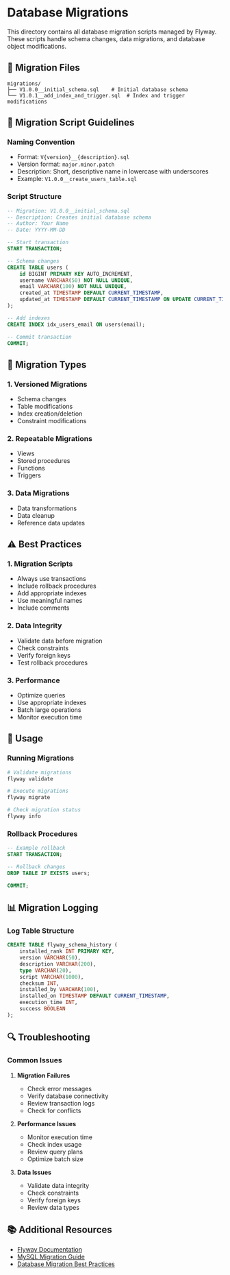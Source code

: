 # Database Migrations

This directory contains all database migration scripts managed by Flyway. These scripts handle schema changes, data migrations, and database object modifications.

## 📁 Migration Files

```
migrations/
├── V1.0.0__initial_schema.sql    # Initial database schema
└── V1.0.1__add_index_and_trigger.sql  # Index and trigger modifications
```

## 📝 Migration Script Guidelines

### Naming Convention
- Format: `V{version}__{description}.sql`
- Version format: `major.minor.patch`
- Description: Short, descriptive name in lowercase with underscores
- Example: `V1.0.0__create_users_table.sql`

### Script Structure
```sql
-- Migration: V1.0.0__initial_schema.sql
-- Description: Creates initial database schema
-- Author: Your Name
-- Date: YYYY-MM-DD

-- Start transaction
START TRANSACTION;

-- Schema changes
CREATE TABLE users (
    id BIGINT PRIMARY KEY AUTO_INCREMENT,
    username VARCHAR(50) NOT NULL UNIQUE,
    email VARCHAR(100) NOT NULL UNIQUE,
    created_at TIMESTAMP DEFAULT CURRENT_TIMESTAMP,
    updated_at TIMESTAMP DEFAULT CURRENT_TIMESTAMP ON UPDATE CURRENT_TIMESTAMP
);

-- Add indexes
CREATE INDEX idx_users_email ON users(email);

-- Commit transaction
COMMIT;
```

## 🔄 Migration Types

### 1. Versioned Migrations
- Schema changes
- Table modifications
- Index creation/deletion
- Constraint modifications

### 2. Repeatable Migrations
- Views
- Stored procedures
- Functions
- Triggers

### 3. Data Migrations
- Data transformations
- Data cleanup
- Reference data updates

## ⚠️ Best Practices

### 1. Migration Scripts
- Always use transactions
- Include rollback procedures
- Add appropriate indexes
- Use meaningful names
- Include comments

### 2. Data Integrity
- Validate data before migration
- Check constraints
- Verify foreign keys
- Test rollback procedures

### 3. Performance
- Optimize queries
- Use appropriate indexes
- Batch large operations
- Monitor execution time

## 🔧 Usage

### Running Migrations
```bash
# Validate migrations
flyway validate

# Execute migrations
flyway migrate

# Check migration status
flyway info
```

### Rollback Procedures
```sql
-- Example rollback
START TRANSACTION;

-- Rollback changes
DROP TABLE IF EXISTS users;

COMMIT;
```

## 📊 Migration Logging

### Log Table Structure
```sql
CREATE TABLE flyway_schema_history (
    installed_rank INT PRIMARY KEY,
    version VARCHAR(50),
    description VARCHAR(200),
    type VARCHAR(20),
    script VARCHAR(1000),
    checksum INT,
    installed_by VARCHAR(100),
    installed_on TIMESTAMP DEFAULT CURRENT_TIMESTAMP,
    execution_time INT,
    success BOOLEAN
);
```

## 🔍 Troubleshooting

### Common Issues
1. **Migration Failures**
   - Check error messages
   - Verify database connectivity
   - Review transaction logs
   - Check for conflicts

2. **Performance Issues**
   - Monitor execution time
   - Check index usage
   - Review query plans
   - Optimize batch size

3. **Data Issues**
   - Validate data integrity
   - Check constraints
   - Verify foreign keys
   - Review data types

## 📚 Additional Resources

- [Flyway Documentation](https://flywaydb.org/documentation)
- [MySQL Migration Guide](https://dev.mysql.com/doc/refman/8.0/en/migration.html)
- [Database Migration Best Practices](https://flywaydb.org/documentation/bestpractices) 